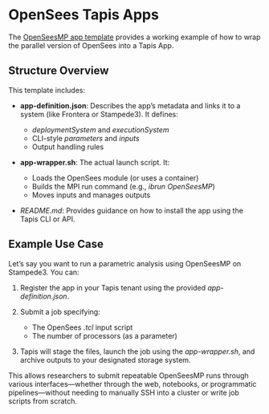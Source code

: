 # OpenSees Tapis Apps

The [OpenSeesMP app template](https://github.com/TACC/WMA-Tapis-Templates/tree/main/applications/opensees-mp/opensees-mp-s3) provides a working example of how to wrap the parallel version of OpenSees into a Tapis App.

## Structure Overview

This template includes:

* **app-definition.json**: Describes the app’s metadata and links it to a system (like Frontera or Stampede3). It defines:

  * *deploymentSystem* and *executionSystem*
  * CLI-style *parameters* and *inputs*
  * Output handling rules

* **app-wrapper.sh**: The actual launch script. It:

  * Loads the OpenSees module (or uses a container)
  * Builds the MPI run command (e.g., *ibrun OpenSeesMP*)
  * Moves inputs and manages outputs

* *README.md*: Provides guidance on how to install the app using the Tapis CLI or API.

## Example Use Case

Let’s say you want to run a parametric analysis using OpenSeesMP on Stampede3. You can:

1. Register the app in your Tapis tenant using the provided *app-definition.json*.
2. Submit a job specifying:

   * The OpenSees *.tcl* input script
   * The number of processors (as a parameter)
3. Tapis will stage the files, launch the job using the *app-wrapper.sh*, and archive outputs to your designated storage system.

This allows researchers to submit repeatable OpenSeesMP runs through various interfaces—whether through the web, notebooks, or programmatic pipelines—without needing to manually SSH into a cluster or write job scripts from scratch.

